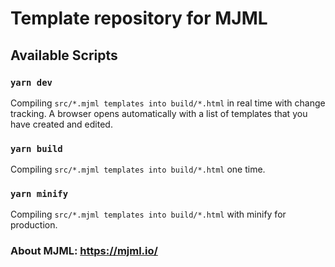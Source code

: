 # Template repository for MJML

## Available Scripts

### `yarn dev`
Compiling ```src/*.mjml templates into build/*.html``` in real time with change tracking. A browser opens automatically with a list of templates that you have created and edited.

### `yarn build`
Compiling ```src/*.mjml templates into build/*.html``` one time.

### `yarn minify`
Compiling ```src/*.mjml templates into build/*.html``` with minify for production.

### About MJML: https://mjml.io/
